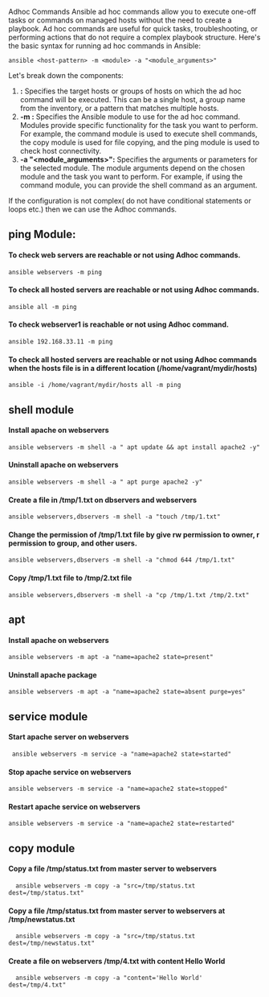 Adhoc Commands
Ansible ad hoc commands allow you to execute one-off tasks or commands on managed hosts without the need to create a playbook. Ad hoc commands are useful for quick tasks, troubleshooting, or performing actions that do not require a complex playbook structure. Here's the basic syntax for running ad hoc commands in Ansible:
```
ansible <host-pattern> -m <module> -a "<module_arguments>"
```
Let's break down the components:

1. <b><host-pattern>:</b> Specifies the target hosts or groups of hosts on which the ad hoc command will be executed. This can be a single host, a group name from the inventory, or a pattern that matches multiple hosts.
2. <b>-m <module>:</b> Specifies the Ansible module to use for the ad hoc command. Modules provide specific functionality for the task you want to perform. For example, the command module is used to execute shell commands, the copy module is used for file copying, and the ping module is used to check host connectivity.
3. <b>-a "<module_arguments>":</b> Specifies the arguments or parameters for the selected module. The module arguments depend on the chosen module and the task you want to perform. For example, if using the command module, you can provide the shell command as an argument.

If the configuration is not complex( do not have conditional statements or loops etc.) then we can use the Adhoc commands.

## ping Module:

#### To check web servers are reachable or not using Adhoc commands.
```
ansible webservers -m ping
```
#### To check all hosted servers are reachable or not using Adhoc commands.
```
ansible all -m ping
```
#### To check webserver1 is reachable or not using Adhoc command.
```
ansible 192.168.33.11 -m ping
```
#### To check all hosted servers are reachable or not using Adhoc commands when the hosts file is in a different location (/home/vagrant/mydir/hosts)
```
ansible -i /home/vagrant/mydir/hosts all -m ping
```
## shell module

#### Install apache on webservers
```
ansible webservers -m shell -a " apt update && apt install apache2 -y"
```
#### Uninstall apache on webservers
```
ansible webservers -m shell -a " apt purge apache2 -y"
```
#### Create a file in /tmp/1.txt on dbservers and webservers
```
ansible webservers,dbservers -m shell -a "touch /tmp/1.txt"
```
#### Change the permission of /tmp/1.txt file by give rw permission to owner, r permission to group, and other users.
```
ansible webservers,dbservers -m shell -a "chmod 644 /tmp/1.txt"
```
#### Copy /tmp/1.txt file to /tmp/2.txt file
```
ansible webservers,dbservers -m shell -a "cp /tmp/1.txt /tmp/2.txt"
```

## apt
#### Install apache on webservers
```
ansible webservers -m apt -a "name=apache2 state=present"
```
#### Uninstall apache package
```
ansible webservers -m apt -a "name=apache2 state=absent purge=yes"
```

## service module

#### Start apache server on webservers
```
 ansible webservers -m service -a "name=apache2 state=started"
```
#### Stop apache service on webservers
```
ansible webservers -m service -a "name=apache2 state=stopped"
```
#### Restart apache service on webservers
```
ansible webservers -m service -a "name=apache2 state=restarted"
```
## copy module

 #### Copy a file /tmp/status.txt from master server to webservers
```
  ansible webservers -m copy -a "src=/tmp/status.txt dest=/tmp/status.txt"
```
 #### Copy a file /tmp/status.txt from master server to webservers at /tmp/newstatus.txt
```
  ansible webservers -m copy -a "src=/tmp/status.txt dest=/tmp/newstatus.txt"
```
 #### Create a file on webservers /tmp/4.txt with content Hello World
```
  ansible webservers -m copy -a "content='Hello World' dest=/tmp/4.txt"
```
